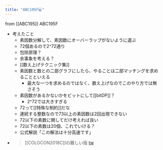 ```yaml
---
title: "ABC195F💻"
---
```


from [[ABC195]]
ABC195F
- 考えたこと
    - 素因数分解して、素因数にオーバーラップがないように選ぶ
    - 72個あるので2^72通り
    - 包除原理？
    - 余事象を考える？
    - [[数え上げテクニック集]]
    - 素因数と数との二部グラフにしたら、やることは二部マッチングを求めることといえる
        - 最大な一つを求めるのではなく、数え上げなのでこのやり方では無さそう
    - 素因数があるかないかをビットにして[[bitDP]]？
        - 2^72では大きすぎる
    - 72って[[特殊な制約]]だな
    - 連続する整数なので73以上の素因数は2回出現できない
    - 72以下の素数に関してだけ考えれば良い
    - 72以下の素数は20個、これでいける？
    - 公式解説「この解法は十分高速です」
- > [[COLOCON2018C]]の難しい版 [tw](https://twitter.com/kyopro_friends/status/1370734837565296642)
